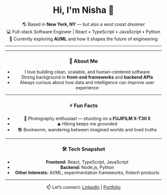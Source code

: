 <div align="center">

# Hi, I'm Nisha 👋

🌎 Based in **New York, NY** — but also a *west coast dreamer*  
💻 Full-stack Software Engineer | React • TypeScript • JavaScript • Python  
🤖 Currently exploring **AI/ML** and how it shapes the future of engineering  

---

---

### 🚀 About Me
- I love building clean, scalable, and human-centered software  
- Strong background in **front-end frameworks** and **backend APIs**  
- Always curious about how data and intelligence can improve user experience  

---

### ⚡ Fun Facts
- 📸 Photography enthusiast — shooting on a **FUJIFILM X-T30 II**  
- ⛰ Hiking keeps me grounded  
- 📚 Bookworm, wandering between imagined worlds and lived truths

---

### 🛠️ Tech Snapshot
- **Frontend:** React, TypeScript, JavaScript
- **Backend:** Node.js, Python  
- **Other Interests:** AI/ML, experimentation frameworks, fintech products 

---

📫 Let’s connect: [LinkedIn](https://linkedin.com/nisha-ahamed) | [Portfolio](https://nisha-ahamed.com)  

